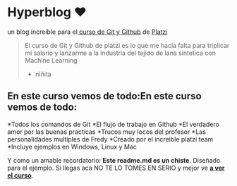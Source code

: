 # Hyperblog ❤
un blog increible para el[ curso de Git y Github](https://platzi.com/cursos/git-github/ " curso de Git y Github") de [Platzi](https://platzi.com/ "Platzi")

> El curso de Git y Github de platzi es lo que me hacia falta para triplicar mi salario y lanzarme a la industria del tejido de lana sintetica con Machine Learning
> - niñita

## En este curso vemos de todo:En este curso vemos de todo:
*Todos los comandos de Git
*El flujo de trabajo en Github
*El verdadero amor por las buenas practicas
*Trucos muy locos del profesor
*Las personalidades multiples de Fredy
*Creado por el increible platzi team
*Incluye ejemplos en Windows, Linux y Mac

Y como un amable recordatorio: **Este readme.md es un chiste**. Diseñado para el ejemplo. Si llegas aca NO TE LO TOMES EN SERIO y mejor ve [**a ver el curso**](https://platzi.com/cursos/git-github/ " a ver el curso").